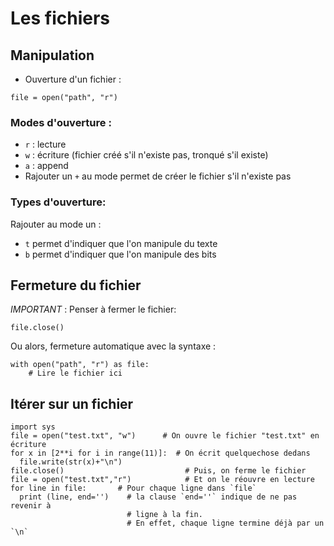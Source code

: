 # Les fichiers

## Manipulation

* Ouverture d'un fichier :

```
file = open("path", "r")
```

### Modes d'ouverture :
* `r` : lecture
* `w` : écriture (fichier créé s'il n'existe pas, tronqué s'il existe)
* `a` : append
* Rajouter un `+` au mode permet de créer le fichier s'il n'existe pas

### Types d'ouverture:

Rajouter au mode un :
* `t` permet d'indiquer que l'on manipule du texte
* `b` permet d'indiquer que l'on manipule des bits

## Fermeture du fichier

_IMPORTANT_ : Penser à fermer le fichier:

`file.close()`

Ou alors, fermeture automatique avec la syntaxe :

```
with open("path", "r") as file:
    # Lire le fichier ici
```

##  Itérer sur un fichier
```
import sys
file = open("test.txt", "w")      # On ouvre le fichier "test.txt" en écriture
for x in [2**i for i in range(11)]:  # On écrit quelquechose dedans
  file.write(str(x)+"\n")           
file.close()                           # Puis, on ferme le fichier
file = open("test.txt","r")            # Et on le réouvre en lecture
for line in file:       # Pour chaque ligne dans `file`
  print (line, end='')    # la clause `end=''` indique de ne pas revenir à
                          # ligne à la fin.
                          # En effet, chaque ligne termine déjà par un `\n`
```